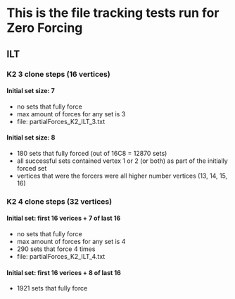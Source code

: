 # This is the file tracking tests run for Zero Forcing 

## ILT 
### K2 3 clone steps (16 vertices)
#### Initial set size: 7
- no sets that fully force
- max amount of forces for any set is 3
- file: partialForces_K2_ILT_3.txt

#### Initial set size: 8
- 180 sets that fully forced (out of 16C8 = 12870 sets)
- all successful sets contained vertex 1 or 2 (or both) as part of the initially forced set
- vertices that were the forcers were all higher number vertices (13, 14, 15, 16)

### K2 4 clone steps (32 vertices)
#### Initial set: first 16 verices + 7 of last 16
- no sets that fully force
- max amount of forces for any set is 4
- 290 sets that force 4 times
- file: partialForces_K2_ILT_4.txt

#### Initial set: first 16 verices + 8 of last 16
- 1921 sets that fully force 
